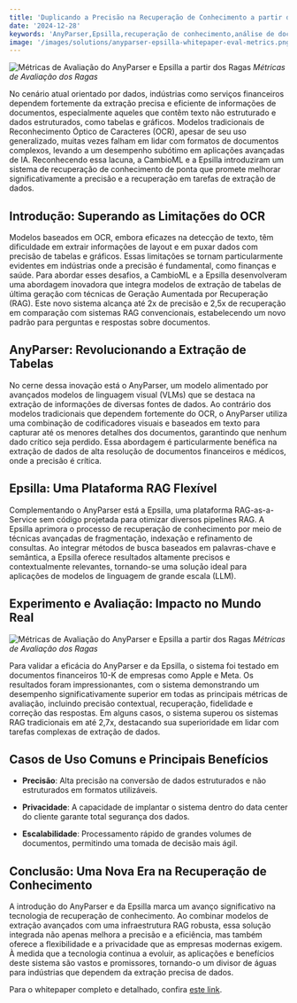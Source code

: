 ```yaml
---
title: 'Duplicando a Precisão na Recuperação de Conhecimento a partir de Gráficos e Tabelas'
date: '2024-12-28'
keywords: 'AnyParser,Epsilla,recuperação de conhecimento,análise de documentos,RAG,documentos financeiros,extração de tabelas,extração de gráficos,modelos de linguagem visual,precisão'
image: '/images/solutions/anyparser-epsilla-whitepaper-eval-metrics.png'
---
```


![Métricas de Avaliação do AnyParser e Epsilla a partir dos Ragas](/images/solutions/anyparser-epsilla-whitepaper-eval-metrics.png)
_Métricas de Avaliação dos Ragas_

No cenário atual orientado por dados, indústrias como serviços financeiros dependem fortemente da extração precisa e eficiente de informações de documentos, especialmente aqueles que contêm texto não estruturado e dados estruturados, como tabelas e gráficos. Modelos tradicionais de Reconhecimento Óptico de Caracteres (OCR), apesar de seu uso generalizado, muitas vezes falham em lidar com formatos de documentos complexos, levando a um desempenho subótimo em aplicações avançadas de IA. Reconhecendo essa lacuna, a CambioML e a Epsilla introduziram um sistema de recuperação de conhecimento de ponta que promete melhorar significativamente a precisão e a recuperação em tarefas de extração de dados.

## Introdução: Superando as Limitações do OCR

Modelos baseados em OCR, embora eficazes na detecção de texto, têm dificuldade em extrair informações de layout e em puxar dados com precisão de tabelas e gráficos. Essas limitações se tornam particularmente evidentes em indústrias onde a precisão é fundamental, como finanças e saúde. Para abordar esses desafios, a CambioML e a Epsilla desenvolveram uma abordagem inovadora que integra modelos de extração de tabelas de última geração com técnicas de Geração Aumentada por Recuperação (RAG). Este novo sistema alcança até 2x de precisão e 2,5x de recuperação em comparação com sistemas RAG convencionais, estabelecendo um novo padrão para perguntas e respostas sobre documentos.

## AnyParser: Revolucionando a Extração de Tabelas

No cerne dessa inovação está o AnyParser, um modelo alimentado por avançados modelos de linguagem visual (VLMs) que se destaca na extração de informações de diversas fontes de dados. Ao contrário dos modelos tradicionais que dependem fortemente do OCR, o AnyParser utiliza uma combinação de codificadores visuais e baseados em texto para capturar até os menores detalhes dos documentos, garantindo que nenhum dado crítico seja perdido. Essa abordagem é particularmente benéfica na extração de dados de alta resolução de documentos financeiros e médicos, onde a precisão é crítica.

## Epsilla: Uma Plataforma RAG Flexível

Complementando o AnyParser está a Epsilla, uma plataforma RAG-as-a-Service sem código projetada para otimizar diversos pipelines RAG. A Epsilla aprimora o processo de recuperação de conhecimento por meio de técnicas avançadas de fragmentação, indexação e refinamento de consultas. Ao integrar métodos de busca baseados em palavras-chave e semântica, a Epsilla oferece resultados altamente precisos e contextualmente relevantes, tornando-se uma solução ideal para aplicações de modelos de linguagem de grande escala (LLM).

## Experimento e Avaliação: Impacto no Mundo Real

![Métricas de Avaliação do AnyParser e Epsilla a partir dos Ragas](/images/solutions/anyparser-epsilla-whitepaper-eval-metrics.png)
_Métricas de Avaliação dos Ragas_

Para validar a eficácia do AnyParser e da Epsilla, o sistema foi testado em documentos financeiros 10-K de empresas como Apple e Meta. Os resultados foram impressionantes, com o sistema demonstrando um desempenho significativamente superior em todas as principais métricas de avaliação, incluindo precisão contextual, recuperação, fidelidade e correção das respostas. Em alguns casos, o sistema superou os sistemas RAG tradicionais em até 2,7x, destacando sua superioridade em lidar com tarefas complexas de extração de dados.

## Casos de Uso Comuns e Principais Benefícios

- **Precisão**: Alta precisão na conversão de dados estruturados e não estruturados em formatos utilizáveis.

- **Privacidade**: A capacidade de implantar o sistema dentro do data center do cliente garante total segurança dos dados.

- **Escalabilidade**: Processamento rápido de grandes volumes de documentos, permitindo uma tomada de decisão mais ágil.

## Conclusão: Uma Nova Era na Recuperação de Conhecimento

A introdução do AnyParser e da Epsilla marca um avanço significativo na tecnologia de recuperação de conhecimento. Ao combinar modelos de extração avançados com uma infraestrutura RAG robusta, essa solução integrada não apenas melhora a precisão e a eficiência, mas também oferece a flexibilidade e a privacidade que as empresas modernas exigem. À medida que a tecnologia continua a evoluir, as aplicações e benefícios deste sistema são vastos e promissores, tornando-o um divisor de águas para indústrias que dependem da extração precisa de dados.

Para o whitepaper completo e detalhado, confira [este link](https://www.cambioml.com/research/AnyParser_Epsilla_Whitepaper.pdf).
